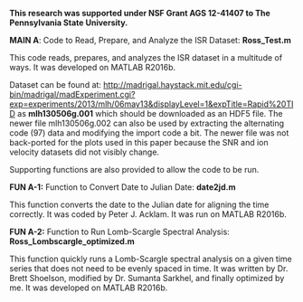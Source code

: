 **This research was supported under NSF Grant AGS 12-41407 to The Pennsylvania State University.**


**MAIN A**: Code to Read, Prepare, and Analyze the ISR Dataset: **Ross_Test.m**

This code reads, prepares, and analyzes the ISR dataset in a multitude of ways. It was developed on MATLAB R2016b.

Dataset can be found at: http://madrigal.haystack.mit.edu/cgi-bin/madrigal/madExperiment.cgi?exp=experiments/2013/mlh/06may13&displayLevel=1&expTitle=Rapid%20TID as **mlh130506g.001** which should be downloaded as an HDF5 file. The newer file mlh130506g.002 can also be used by extracting the alternating code (97) data and modifying the import code a bit. The newer file was not back-ported for the plots used in this paper because the SNR and ion velocity datasets did not visibly change.


Supporting functions are also provided to allow the code to be run.

**FUN A-1:** Function to Convert Date to Julian Date: **date2jd.m**

This function converts the date to the Julian date for aligning the time correctly. It was coded by Peter J. Acklam. It was run on MATLAB R2016b.


**FUN A-2:** Function to Run Lomb-Scargle Spectral Analysis: **Ross_Lombscargle_optimized.m**

This function quickly runs a Lomb-Scargle spectral analysis on a given time series that does not need to be evenly spaced in time. It was written by Dr. Brett Shoelson, modified by Dr. Sumanta Sarkhel, and finally optimized by me. It was developed on MATLAB R2016b.
